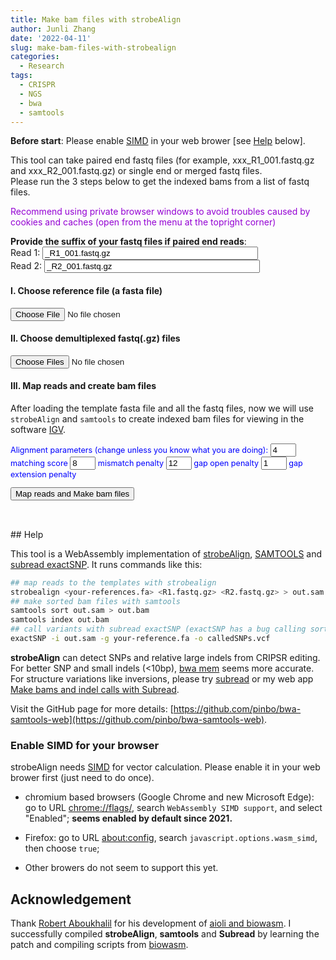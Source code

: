 ```yaml
---
title: Make bam files with strobeAlign
author: Junli Zhang
date: '2022-04-11'
slug: make-bam-files-with-strobealign
categories:
  - Research
tags:
  - CRISPR
  - NGS
  - bwa
  - samtools
---
```


**Before start**: Please enable [SIMD](https://v8.dev/features/simd) in your web brower [see [Help](#enable-simd-for-your-browser) below].

This tool can take paired end fastq files (for example, xxx_R1_001.fastq.gz and xxx_R2_001.fastq.gz) or single end or merged fastq files.  
Please run the 3 steps below to get the indexed bams from a list of fastq files.
<p id=recommend" style="color:darkviolet;">Recommend using private browser windows to avoid troubles caused by cookies and caches (open from the menu at the topright corner)</p>

**Provide the suffix of your fastq files if paired end reads**:  
<label for="suffix1">Read 1:</label>
<input id="suffix1" value="_R1_001.fastq.gz" size="40"><br>
<label for="suffix2">Read 2:</label>
<input id="suffix2" value="_R2_001.fastq.gz" size="40"><br>

<h4>I. Choose reference file (a fasta file)</h4>
<input id="reference" type="file">

<h4>II. Choose demultiplexed fastq(.gz) files</h4>
<input id="fastq" type="file" multiple>

<p id="indexErr" style="color:red;"></p>
<p id="demoRef" style="display:none;"></p>
<p id="demoFq" style="display:none;"></p>

<h4>III. Map reads and create bam files</h4>

After loading the template fasta file and all the fastq files, now we will use `strobeAlign` and `samtools` to create indexed bam files for viewing in the software [IGV](https://software.broadinstitute.org/software/igv/download).
<div id="options" style="font-size:90%;color:blue;">
Alignment parameters (change unless you know what you are doing):  
<input size="2" id="match" value="4" type="text"> matching score  
<input size="2" id="mismatch" value="8" type="text"> mismatch penalty  
<input size="2" id="gapopen" value="12" type="text"> gap open penalty  
<input size="2" id="gapext" value="1" type="text"> gap extension penalty

<button onclick="analyzeBam()">Map reads and Make bam files</button>
<p id="bwa"  style="color:tomato;font-style: italic;"></p>
<p id="sort" style="color:tomato;font-style: italic;"></p>
<button id="download-btn" onclick="downloadBam()" style="visibility:hidden">Download indexed bam files</button>
<p id="download" style="color:tomato;font-style: italic;"></p>
<script src="/tools/aioli/latest/aioli.js"></script>
<script src="/libs/strobealignweb.js"></script>
<script src="/libs/FileSaver.min.js"></script>
<script src="/libs/jszip.min.js"></script>
</div>
## Help

This tool is a WebAssembly implementation of [strobeAlign](https://github.com/ksahlin/StrobeAlign/), [SAMTOOLS](http://www.htslib.org/) and [subread exactSNP](http://subread.sourceforge.net/). It runs commands like this:
```sh
## map reads to the templates with strobealign
strobealign <your-references.fa> <R1.fastq.gz> <R2.fastq.gz> > out.sam
## make sorted bam files with samtools
samtools sort out.sam > out.bam
samtools index out.bam
## call variants with subread exactSNP (exactSNP has a bug calling sorted bams, so use sams here)
exactSNP -i out.sam -g your-reference.fa -o calledSNPs.vcf
```

**strobeAlign** can detect SNPs and relative large indels from CRIPSR editing. For better SNP and small indels (<10bp), 
[bwa mem](/apps/make-bam-files-with-bwa-and-samtools/) seems more accurate. For structure variations like inversions, please try [subread](http://subread.sourceforge.net/) or my web app [Make bams and indel calls with Subread](/apps/make-bams-and-indel-calls-with-subread).

Visit the GitHub page for more details: [https://github.com/pinbo/bwa-samtools-web](https://github.com/pinbo/bwa-samtools-web).

### Enable SIMD for your browser

strobeAlign needs [SIMD](https://v8.dev/features/simd) for vector calculation. Please enable it in your web brower first (just need to do once).

- chromium based browsers (Google Chrome and new Microsoft Edge): go to URL [chrome://flags/](chrome://flags/), search `WebAssembly SIMD support`, and select "Enabled"; **seems enabled by default since 2021.**

- Firefox: go to URL [about:config](about:config), search `javascript.options.wasm_simd`, then choose `true`;

- Other browers do not seem to support this yet.

## Acknowledgement

Thank [Robert Aboukhalil](https://github.com/robertaboukhalil) for his development of [aioli and biowasm](https://github.com/biowasm). I successfully compiled **strobeAlign**, **samtools** and **Subread** by learning the patch and compiling scripts from [biowasm](https://github.com/biowasm/biowasm).